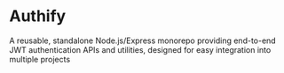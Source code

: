 # Authify
A reusable, standalone Node.js/Express monorepo providing end-to-end JWT authentication APIs and utilities, designed for easy integration into multiple projects
